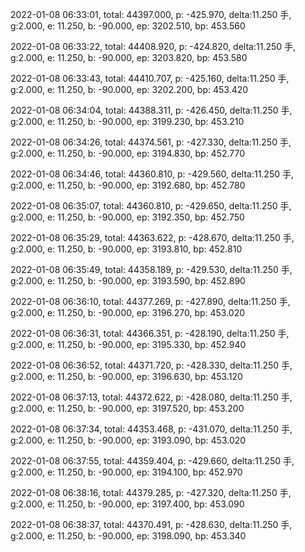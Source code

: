 2022-01-08 06:33:01, total: 44397.000, p: -425.970, delta:11.250 手, g:2.000, e: 11.250, b: -90.000, ep: 3202.510, bp: 453.560

2022-01-08 06:33:22, total: 44408.920, p: -424.820, delta:11.250 手, g:2.000, e: 11.250, b: -90.000, ep: 3203.820, bp: 453.580

2022-01-08 06:33:43, total: 44410.707, p: -425.160, delta:11.250 手, g:2.000, e: 11.250, b: -90.000, ep: 3202.200, bp: 453.420

2022-01-08 06:34:04, total: 44388.311, p: -426.450, delta:11.250 手, g:2.000, e: 11.250, b: -90.000, ep: 3199.230, bp: 453.210

2022-01-08 06:34:26, total: 44374.561, p: -427.330, delta:11.250 手, g:2.000, e: 11.250, b: -90.000, ep: 3194.830, bp: 452.770

2022-01-08 06:34:46, total: 44360.810, p: -429.560, delta:11.250 手, g:2.000, e: 11.250, b: -90.000, ep: 3192.680, bp: 452.780

2022-01-08 06:35:07, total: 44360.810, p: -429.650, delta:11.250 手, g:2.000, e: 11.250, b: -90.000, ep: 3192.350, bp: 452.750

2022-01-08 06:35:29, total: 44363.622, p: -428.670, delta:11.250 手, g:2.000, e: 11.250, b: -90.000, ep: 3193.810, bp: 452.810

2022-01-08 06:35:49, total: 44358.189, p: -429.530, delta:11.250 手, g:2.000, e: 11.250, b: -90.000, ep: 3193.590, bp: 452.890

2022-01-08 06:36:10, total: 44377.269, p: -427.890, delta:11.250 手, g:2.000, e: 11.250, b: -90.000, ep: 3196.270, bp: 453.020

2022-01-08 06:36:31, total: 44366.351, p: -428.190, delta:11.250 手, g:2.000, e: 11.250, b: -90.000, ep: 3195.330, bp: 452.940

2022-01-08 06:36:52, total: 44371.720, p: -428.330, delta:11.250 手, g:2.000, e: 11.250, b: -90.000, ep: 3196.630, bp: 453.120

2022-01-08 06:37:13, total: 44372.622, p: -428.080, delta:11.250 手, g:2.000, e: 11.250, b: -90.000, ep: 3197.520, bp: 453.200

2022-01-08 06:37:34, total: 44353.468, p: -431.070, delta:11.250 手, g:2.000, e: 11.250, b: -90.000, ep: 3193.090, bp: 453.020

2022-01-08 06:37:55, total: 44359.404, p: -429.660, delta:11.250 手, g:2.000, e: 11.250, b: -90.000, ep: 3194.100, bp: 452.970

2022-01-08 06:38:16, total: 44379.285, p: -427.320, delta:11.250 手, g:2.000, e: 11.250, b: -90.000, ep: 3197.400, bp: 453.090

2022-01-08 06:38:37, total: 44370.491, p: -428.630, delta:11.250 手, g:2.000, e: 11.250, b: -90.000, ep: 3198.090, bp: 453.340